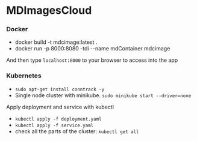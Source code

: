 # MDImagesCloud

### Docker
* docker build -t mdcimage:latest .
* docker run -p 8000:8080 -tdi --name mdContainer mdcimage

And then type `localhost:8000` to your browser to access into the app 

### Kubernetes 

* `sudo apt-get install conntrack -y`
* Single node cluster with minikube. `sudo minikube start --driver=none`


Apply deployment and service with kubectl
* `kubectl apply -f deployment.yaml`
* `kubectl apply -f service.yaml`
* check all the parts of the cluster: `kubectl get all`